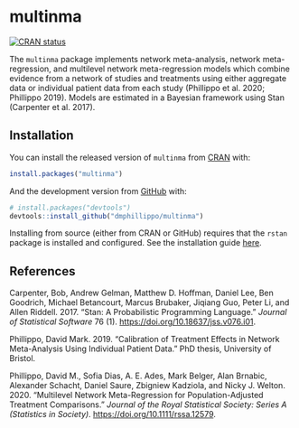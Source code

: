 
<!-- README.md is generated from README.Rmd. Please edit that file -->

# multinma

<!-- badges: start -->

[![CRAN
status](https://www.r-pkg.org/badges/version/multinma)](https://CRAN.R-project.org/package=multinma)
<!-- badges: end -->

The `multinma` package implements network meta-analysis, network
meta-regression, and multilevel network meta-regression models which
combine evidence from a network of studies and treatments using either
aggregate data or individual patient data from each study (Phillippo et
al. 2020; Phillippo 2019). Models are estimated in a Bayesian framework
using Stan (Carpenter et al. 2017).

## Installation

You can install the released version of `multinma` from
[CRAN](https://CRAN.R-project.org) with:

``` r
install.packages("multinma")
```

And the development version from [GitHub](https://github.com/) with:

``` r
# install.packages("devtools")
devtools::install_github("dmphillippo/multinma")
```

Installing from source (either from CRAN or GitHub) requires that the
`rstan` package is installed and configured. See the installation guide
[here](https://github.com/stan-dev/rstan/wiki/RStan-Getting-Started).

## References

<div id="refs" class="references">

<div id="ref-Carpenter2017">

Carpenter, Bob, Andrew Gelman, Matthew D. Hoffman, Daniel Lee, Ben
Goodrich, Michael Betancourt, Marcus Brubaker, Jiqiang Guo, Peter Li,
and Allen Riddell. 2017. “Stan: A Probabilistic Programming Language.”
*Journal of Statistical Software* 76 (1).
<https://doi.org/10.18637/jss.v076.i01>.

</div>

<div id="ref-Phillippo_thesis">

Phillippo, David Mark. 2019. “Calibration of Treatment Effects in
Network Meta-Analysis Using Individual Patient Data.” PhD thesis,
University of Bristol.

</div>

<div id="ref-methods_paper">

Phillippo, David M., Sofia Dias, A. E. Ades, Mark Belger, Alan Brnabic,
Alexander Schacht, Daniel Saure, Zbigniew Kadziola, and Nicky J. Welton.
2020. “Multilevel Network Meta-Regression for Population-Adjusted
Treatment Comparisons.” *Journal of the Royal Statistical Society:
Series A (Statistics in Society)*. <https://doi.org/10.1111/rssa.12579>.

</div>

</div>
